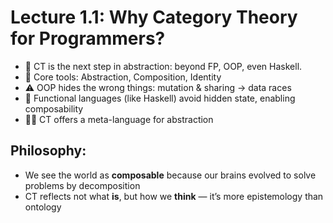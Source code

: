 # Lecture 1.1: Why Category Theory for Programmers?

- 🚀 CT is the next step in abstraction: beyond FP, OOP, even Haskell.
- 🧠 Core tools: Abstraction, Composition, Identity
- ⚠️ OOP hides the wrong things: mutation & sharing → data races
- 🧬 Functional languages (like Haskell) avoid hidden state, enabling composability
- 🧗‍♂️ CT offers a meta-language for abstraction

## Philosophy:
- We see the world as **composable** because our brains evolved to solve problems by decomposition
- CT reflects not what **is**, but how we **think** — it’s more epistemology than ontology
